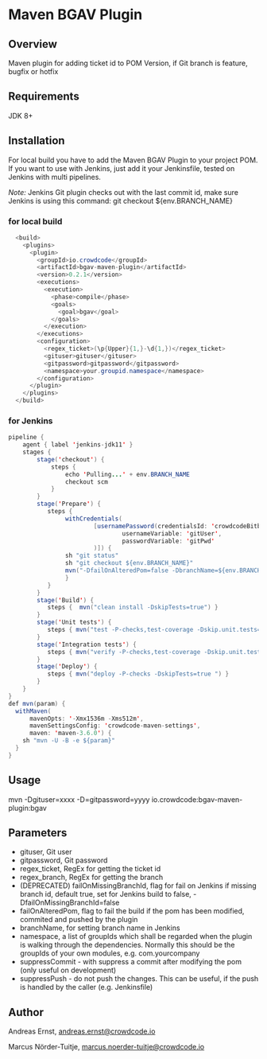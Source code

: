 # Maven BGAV Plugin


## Overview

Maven plugin for adding ticket id to POM Version, if Git branch is feature, bugfix or hotfix


## Requirements

JDK 8+


## Installation

For local build you have to add the Maven BGAV Plugin to your project POM.
If you want to use with Jenkins, just add it your Jenkinsfile, tested on Jenkins with multi pipelines.

*Note:* Jenkins Git plugin checks out with the last commit id, make sure Jenkins is using this command: git checkout ${env.BRANCH_NAME}

### for local build

```java
  <build>
    <plugins>
      <plugin>
        <groupId>io.crowdcode</groupId>
        <artifactId>bgav-maven-plugin</artifactId>
        <version>0.2.1</version>
        <executions>
          <execution>
            <phase>compile</phase>
            <goals>
              <goal>bgav</goal>
            </goals>
          </execution>
        </executions>
        <configuration>
          <regex_ticket>(\p{Upper}{1,}-\d{1,})</regex_ticket>
          <gituser>gituser</gituser>
          <gitpassword>gitpassword</gitpassword>
          <namespace>your.groupid.namespace</namespace>
        </configuration>
      </plugin>
    </plugins>
  </build>
```

### for Jenkins

```java
pipeline {
    agent { label 'jenkins-jdk11' }
    stages {
        stage('checkout') {
            steps {
                echo 'Pulling...' + env.BRANCH_NAME
                checkout scm
            }
        }
        stage('Prepare') {
           steps {
                withCredentials(
                        [usernamePassword(credentialsId: 'crowdcodeBitbucket',
                                usernameVariable: 'gitUser',
                                passwordVariable: 'gitPwd'
                        )]) {
                sh "git status"
                sh "git checkout ${env.BRANCH_NAME}"
                mvn("-DfailOnAlteredPom=false -DbranchName=${env.BRANCH_NAME} -Dgituser=${gituser} -D=gitpassword=${gitPwd} io.crowdcode:bgav-maven-plugin:0.2.1:bgav")
                }
           }
        }
        stage('Build') {
           steps {  mvn("clean install -DskipTests=true") }
        }
        stage('Unit tests') {
           steps { mvn("test -P-checks,test-coverage -Dskip.unit.tests=false -Dskip.integration.tests=true") }
        }
        stage('Integration tests') {
           steps { mvn("verify -P-checks,test-coverage -Dskip.unit.tests=true -Dskip.integration.tests=false") }
        }
        stage('Deploy') {
           steps { mvn("deploy -P-checks -DskipTests=true ") }
        }
    }
}
def mvn(param) {
  withMaven(
      mavenOpts: '-Xmx1536m -Xms512m',
      mavenSettingsConfig: 'crowdcode-maven-settings',
      maven: 'maven-3.6.0') {
    sh "mvn -U -B -e ${param}"
  }
}
```


## Usage

mvn -Dgituser=xxxx -D=gitpassword=yyyy io.crowdcode:bgav-maven-plugin:bgav

## Parameters

- gituser, Git user
- gitpassword, Git password
- regex_ticket, RegEx for getting the ticket id
- regex_branch, RegEx for getting the branch
- (DEPRECATED) failOnMissingBranchId, flag for fail on Jenkins if missing branch id, default true, set for Jenkins build to false, -DfailOnMissingBranchId=false
- failOnAlteredPom, flag to fail the build if the pom has been modified, commited and pushed by the plugin
- branchName, for setting branch name in Jenkins
- namespace, a list of groupIds which shall be regarded when the plugin is walking through the dependencies. Normally this 
  should be the groupIds of your own modules, e.g. com.yourcompany
- suppressCommit - with suppress a commit after modifying the pom (only useful on development)
- suppressPush - do not push the changes. This can be useful, if the push is handled by the caller (e.g. Jenkinsfile)   


## Author

Andreas Ernst, andreas.ernst@crowdcode.io

Marcus Nörder-Tuitje, marcus.noerder-tuitje@crowdcode.io